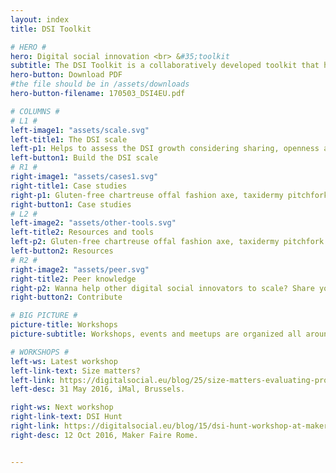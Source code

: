 ```yaml
---
layout: index
title: DSI Toolkit

# HERO #
hero: Digital social innovation <br> &#35;toolkit
subtitle: The DSI Toolkit is a collaboratively developed toolkit that helps projects to scale in a sustainable way, generating a better impact.
hero-button: Download PDF
#the file should be in /assets/downloads
hero-button-filename: 170503_DSI4EU.pdf

# COLUMNS #
# L1 #
left-image1: "assets/scale.svg"
left-title1: The DSI scale
left-p1: Helps to assess the DSI growth considering sharing, openness and societal good.
left-button1: Build the DSI scale
# R1 #
right-image1: "assets/cases1.svg"
right-title1: Case studies
right-p1: Gluten-free chartreuse offal fashion axe, taxidermy pitchfork health goth PBR&B.
right-button1: Case studies
# L2 #
left-image2: "assets/other-tools.svg"
left-title2: Resources and tools
left-p2: Gluten-free chartreuse offal fashion axe, taxidermy pitchfork health goth PBR&B.
left-button2: Resources
# R2 #
right-image2: "assets/peer.svg"
right-title2: Peer knowledge
right-p2: Wanna help other digital social innovators to scale? Share your knowledge!
right-button2: Contribute

# BIG PICTURE #
picture-title: Workshops
picture-subtitle: Workshops, events and meetups are organized all around Europe to built a DSI community-generated knowledge and promote social sustainable growth.

# WORKSHOPS #
left-ws: Latest workshop
left-link-text: Size matters?
left-link: https://digitalsocial.eu/blog/25/size-matters-evaluating-prosperity-and-growth
left-desc: 31 May 2016, iMal, Brussels.

right-ws: Next workshop
right-link-text: DSI Hunt
right-link: https://digitalsocial.eu/blog/15/dsi-hunt-workshop-at-maker-faire-rome-friday-14-october-2016
right-desc: 12 Oct 2016, Maker Faire Rome.


---
```

